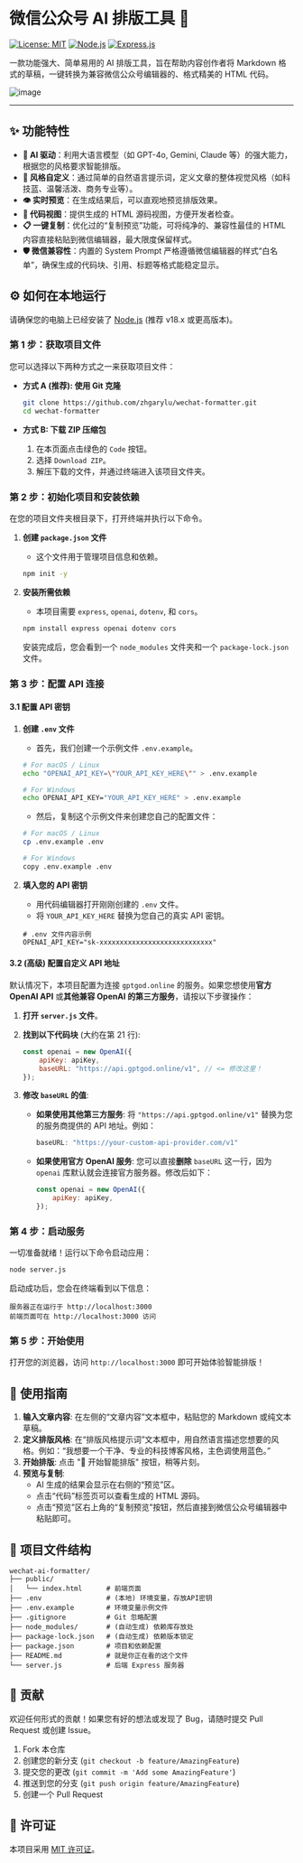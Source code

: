 # 微信公众号 AI 排版工具 🚀

[![License: MIT](https://img.shields.io/badge/License-MIT-yellow.svg)](https://opensource.org/licenses/MIT)
[![Node.js](https://img.shields.io/badge/Node.js-18.x-blue?logo=node.js)](https://nodejs.org/)
[![Express.js](https://img.shields.io/badge/Express.js-4.x-green?logo=express)](https://expressjs.com/)

一款功能强大、简单易用的 AI 排版工具，旨在帮助内容创作者将 Markdown 格式的草稿，一键转换为兼容微信公众号编辑器的、格式精美的 HTML 代码。

![image](https://github.com/user-attachments/assets/038abd26-837d-4fe3-9a1c-f581ccb58eb1)


---

## ✨ 功能特性

-   **🤖 AI 驱动**：利用大语言模型（如 GPT-4o, Gemini, Claude 等）的强大能力，根据您的风格要求智能排版。
-   **🎨 风格自定义**：通过简单的自然语言提示词，定义文章的整体视觉风格（如科技蓝、温馨活泼、商务专业等）。
-   **👁️ 实时预览**：在生成结果后，可以直观地预览排版效果。
-   **📄 代码视图**：提供生成的 HTML 源码视图，方便开发者检查。
-   **📋 一键复制**：优化过的“复制预览”功能，可将纯净的、兼容性最佳的 HTML 内容直接粘贴到微信编辑器，最大限度保留样式。
-   **🛡️ 微信兼容性**：内置的 System Prompt 严格遵循微信编辑器的样式“白名单”，确保生成的代码块、引用、标题等格式能稳定显示。

## ⚙️ 如何在本地运行

请确保您的电脑上已经安装了 [Node.js](https://nodejs.org/) (推荐 v18.x 或更高版本)。

### 第 1 步：获取项目文件

您可以选择以下两种方式之一来获取项目文件：

*   **方式 A (推荐): 使用 Git 克隆**
    ```bash
    git clone https://github.com/zhgarylu/wechat-formatter.git
    cd wechat-formatter
    ```

*   **方式 B: 下载 ZIP 压缩包**
    1.  在本页面点击绿色的 `Code` 按钮。
    2.  选择 `Download ZIP`。
    3.  解压下载的文件，并通过终端进入该项目文件夹。

### 第 2 步：初始化项目和安装依赖

在您的项目文件夹根目录下，打开终端并执行以下命令。

1.  **创建 `package.json` 文件**
    *   这个文件用于管理项目信息和依赖。
    ```bash
    npm init -y
    ```

2.  **安装所需依赖**
    *   本项目需要 `express`, `openai`, `dotenv`, 和 `cors`。
    ```bash
    npm install express openai dotenv cors
    ```
    安装完成后，您会看到一个 `node_modules` 文件夹和一个 `package-lock.json` 文件。

### 第 3 步：配置 API 连接

#### 3.1 配置 API 密钥

1.  **创建 `.env` 文件**
    *   首先，我们创建一个示例文件 `.env.example`。
    ```bash
    # For macOS / Linux
    echo "OPENAI_API_KEY=\"YOUR_API_KEY_HERE\"" > .env.example

    # For Windows
    echo OPENAI_API_KEY="YOUR_API_KEY_HERE" > .env.example
    ```
    *   然后，复制这个示例文件来创建您自己的配置文件：
    ```bash
    # For macOS / Linux
    cp .env.example .env

    # For Windows
    copy .env.example .env
    ```

2.  **填入您的 API 密钥**
    *   用代码编辑器打开刚刚创建的 `.env` 文件。
    *   将 `YOUR_API_KEY_HERE` 替换为您自己的真实 API 密钥。
    
    ```env
    # .env 文件内容示例
    OPENAI_API_KEY="sk-xxxxxxxxxxxxxxxxxxxxxxxxxxxx"
    ```

#### 3.2 (高级) 配置自定义 API 地址

默认情况下，本项目配置为连接 `gptgod.online` 的服务。如果您想使用**官方 OpenAI API** 或**其他兼容 OpenAI 的第三方服务**，请按以下步骤操作：

1.  **打开 `server.js` 文件**。

2.  **找到以下代码块** (大约在第 21 行):
    ```javascript
    const openai = new OpenAI({
        apiKey: apiKey,
        baseURL: "https://api.gptgod.online/v1", // <= 修改这里！
    });
    ```

3.  **修改 `baseURL` 的值**:
    *   **如果使用其他第三方服务**: 将 `"https://api.gptgod.online/v1"` 替换为您的服务商提供的 API 地址。例如：
        ```javascript
        baseURL: "https://your-custom-api-provider.com/v1"
        ```
    *   **如果使用官方 OpenAI 服务**: 您可以直接**删除** `baseURL` 这一行，因为 `openai` 库默认就会连接官方服务器。修改后如下：
        ```javascript
        const openai = new OpenAI({
            apiKey: apiKey,
        });
        ```

### 第 4 步：启动服务

一切准备就绪！运行以下命令启动应用：

```bash
node server.js
```

启动成功后，您会在终端看到以下信息：
```
服务器正在运行于 http://localhost:3000
前端页面可在 http://localhost:3000 访问
```

### 第 5 步：开始使用

打开您的浏览器，访问 `http://localhost:3000` 即可开始体验智能排版！

## 📖 使用指南

1.  **输入文章内容**: 在左侧的“文章内容”文本框中，粘贴您的 Markdown 或纯文本草稿。
2.  **定义排版风格**: 在“排版风格提示词”文本框中，用自然语言描述您想要的风格。例如：“我想要一个干净、专业的科技博客风格，主色调使用蓝色。”
3.  **开始排版**: 点击 "🚀 开始智能排版" 按钮，稍等片刻。
4.  **预览与复制**:
    -   AI 生成的结果会显示在右侧的“预览”区。
    -   点击“代码”标签页可以查看生成的 HTML 源码。
    -   点击“预览”区右上角的“复制预览”按钮，然后直接到微信公众号编辑器中粘贴即可。

## 📂 项目文件结构

```
wechat-ai-formatter/
├── public/
│   └── index.html      # 前端页面
├── .env                # (本地) 环境变量，存放API密钥
├── .env.example        # 环境变量示例文件
├── .gitignore          # Git 忽略配置
├── node_modules/       # (自动生成) 依赖库存放处
├── package-lock.json   # (自动生成) 依赖版本锁定
├── package.json        # 项目和依赖配置
├── README.md           # 就是你正在看的这个文件
└── server.js           # 后端 Express 服务器
```

## 🤝 贡献

欢迎任何形式的贡献！如果您有好的想法或发现了 Bug，请随时提交 Pull Request 或创建 Issue。

1.  Fork 本仓库
2.  创建您的新分支 (`git checkout -b feature/AmazingFeature`)
3.  提交您的更改 (`git commit -m 'Add some AmazingFeature'`)
4.  推送到您的分支 (`git push origin feature/AmazingFeature`)
5.  创建一个 Pull Request

## 📄 许可证

本项目采用 [MIT 许可证](https://opensource.org/licenses/MIT)。
